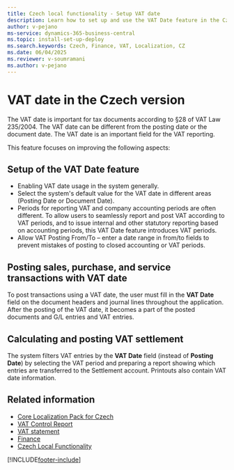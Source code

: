 ```yaml
---
title: Czech local functionality - Setup VAT date
description: Learn how to set up and use the VAT Date feature in the Czech version of Business Central, including configuration steps and VAT reporting options.
author: v-pejano
ms-service: dynamics-365-business-central
ms.topic: install-set-up-deploy
ms.search.keywords: Czech, Finance, VAT, Localization, CZ
ms.date: 06/04/2025
ms.reviewer: v-soumramani
ms.author: v-pejano
---
```


# VAT date in the Czech version

The VAT date is important for tax documents according to §28 of VAT Law 235/2004. The VAT date can be different from the posting date or the document date. The VAT date is an important field for the VAT reporting.  

This feature focuses on improving the following aspects:

## Setup of the VAT Date feature

- Enabling VAT date usage in the system generally.
- Select the system's default value for the VAT date in different areas (Posting Date or Document Date).
- Periods for reporting VAT and company accounting periods are often different. To allow users to seamlessly report and post VAT according to VAT periods, and to issue internal and other statutory reporting based on accounting periods, this VAT Date feature introduces VAT periods.
- Allow VAT Posting From/To – enter a date range in from/to fields to prevent mistakes of posting to closed accounting or VAT periods.

## Posting sales, purchase, and service transactions with VAT date

To post transactions using a VAT date, the user must fill in the **VAT Date** field on the document headers and journal lines throughout the application.
After the posting of the VAT date, it becomes a part of the posted documents and G/L entries and VAT entries.

## Calculating and posting VAT settlement

The system filters VAT entries by the **VAT Date** field (instead of **Posting Date**) by selecting the VAT period and preparing a report showing which entries are transferred to the Settlement account. Printouts also contain VAT date information.

## Related information

- [Core Localization Pack for Czech](ui-extensions-core-localization-pack-cz.md)    
- [VAT Control Report](vat-control-report.md)  
- [VAT statement](vat-statement.md)  
- [Finance](../../finance.md)  
- [Czech Local Functionality](czech-local-functionality.md)  

[!INCLUDE[footer-include](../../includes/footer-banner.md)]
